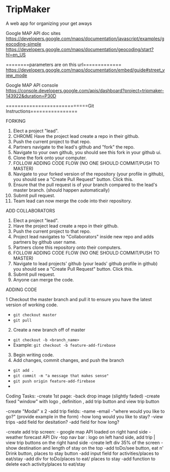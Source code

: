 # TripMaker
A web app for organizing your get aways

Google MAP API doc sites
https://developers.google.com/maps/documentation/javascript/examples/geocoding-simple
https://developers.google.com/maps/documentation/geocoding/start?hl=en_US

========parameters are on this url=============
https://developers.google.com/maps/documentation/embed/guide#street_view_mode


Google MAP API console
https://console.developers.google.com/apis/dashboard?project=tripmaker-143922&duration=P30D

============================Git Instructions================

FORKING

1. Elect a project "lead".
2. CHROME Have the project lead create a repo in their github.
3. Push the current project to that repo.
4. Partners navigate to the lead's github and "fork" the repo.
5. Navigate to your own github, you should see this fork in your github ui.
6. Clone the fork onto your computer.
7. FOLLOW ADDING CODE FLOW (NO ONE SHOULD COMMIT/PUSH TO MASTER)
8. Navigate to your forked version of the repository (your profile in github), you should see a "Create Pull Request" button. Click this.
9. Ensure that the pull request is of your branch compared to the lead's master branch. (should happen automatically)
10. Submit pull request.
11. Team lead can now merge the code into their repository.


ADD COLLABORATORS

1. Elect a project "lead".
2. Have the project lead create a repo in their github.
3. Push the current project to that repo.
4. Project lead navigates to "Collaborators" inside new repo and adds partners by github user name.
5. Partners clone this repository onto their computers.
6. FOLLOW ADDING CODE FLOW (NO ONE SHOULD COMMIT/PUSH TO MASTER)
7. Navigate to lead projects' github (your leads' github profile in github) you should see a "Create Pull Request" button. Click this.
8. Submit pull request.
9. Anyone can merge the code.

ADDING CODE

1 Checkout the master branch and pull it to ensure you have the latest version of working code.
 - `git checkout master`
 - `git pull`
2. Create a new branch off of master
 - `git checkout -b <branch_name>`
 - Example: `git checkout -b feature-add-firebase`
3. Begin writing code.
4. Add changes, commit changes, and push the branch
 - `git add .`
 - `git commit -m "a message that makes sense"`
 - `git push origin feature-add-firebase`
 - 
 Coding Tasks:
-create 1st page:
  -back drop image (slightly faded)
  -create fixed "window" with logo , definition , add trip button and view trip button

  -create "Modal" x 2 
    -add trip fields:
      -name
      -email
      -"where would you like to go?" (provide example in the form)
      -how long would you like to stay?
    -view trips
      -add field for desitation?
      -add field for how long?
      
   -create add trip screen:
     - google map API loaded on right hand side
     -weather forecast API Div
     -top nav bar : logo on left hand side,  add trip | view trip buttons on the right hand side
     -create left div 35% of the screen
       -show destination and length of stay on the top
       -add toDo/see button, eat n' Drink button, places to stay button
       -add input field for activities/places to eat/stay
       -add div for toDo/places to eat/ places to stay
       -add function to delete each activity/places to eat/stay



 
